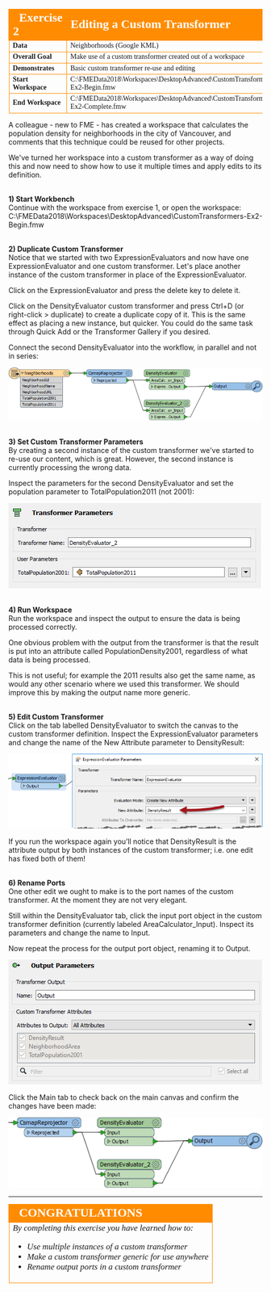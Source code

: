 <!--Exercise Section-->


<table style="border-spacing: 0px;border-collapse: collapse;font-family:serif">
<tr>
<td style="vertical-align:middle;background-color:darkorange;border: 2px solid darkorange">
<i class="fa fa-cogs fa-lg fa-pull-left fa-fw" style="color:white;padding-right: 12px;vertical-align:text-top"></i>
<span style="color:white;font-size:x-large;font-weight: bold">Exercise 2</span>
</td>
<td style="border: 2px solid darkorange;background-color:darkorange;color:white">
<span style="color:white;font-size:x-large;font-weight: bold">Editing a Custom Transformer</span>
</td>
</tr>

<tr>
<td style="border: 1px solid darkorange; font-weight: bold">Data</td>
<td style="border: 1px solid darkorange">Neighborhoods (Google KML)</td>
</tr>

<tr>
<td style="border: 1px solid darkorange; font-weight: bold">Overall Goal</td>
<td style="border: 1px solid darkorange">Make use of a custom transformer created out of a workspace</td>
</tr>

<tr>
<td style="border: 1px solid darkorange; font-weight: bold">Demonstrates</td>
<td style="border: 1px solid darkorange">Basic custom transformer re-use and editing</td>
</tr>

<tr>
<td style="border: 1px solid darkorange; font-weight: bold">Start Workspace</td>
<td style="border: 1px solid darkorange">C:\FMEData2018\Workspaces\DesktopAdvanced\CustomTransformers-Ex2-Begin.fmw</td>
</tr>

<tr>
<td style="border: 1px solid darkorange; font-weight: bold">End Workspace</td>
<td style="border: 1px solid darkorange">C:\FMEData2018\Workspaces\DesktopAdvanced\CustomTransformers-Ex2-Complete.fmw</td>
</tr>

</table>

A colleague - new to FME - has created a workspace that calculates the population density for neighborhoods in the city of Vancouver, and comments that this technique could be reused for other projects.

We've turned her workspace into a custom transformer as a way of doing this and now need to show how to use it multiple times and apply edits to its definition.


<br>**1) Start Workbench**
<br>Continue with the workspace from exercise 1, or open the workspace: C:\FMEData2018\Workspaces\DesktopAdvanced\CustomTransformers-Ex2-Begin.fmw


<br>**2) Duplicate Custom Transformer**
<br>Notice that we started with two ExpressionEvaluators and now have one ExpressionEvaluator and one custom transformer. Let's place another instance of the custom transformer in place of the ExpressionEvaluator.

Click on the ExpressionEvaluator and press the delete key to delete it.

Click on the DensityEvaluator custom transformer and press Ctrl+D (or right-click &gt; duplicate) to create a duplicate copy of it. This is the same effect as placing a new instance, but quicker. You could do the same task through Quick Add or the Transformer Gallery if you desired.

Connect the second DensityEvaluator into the workflow, in parallel and not in series:

![](./Images/Img3.204.Ex2.CTOnCanvasReused.png)


<br>**3) Set Custom Transformer Parameters**
<br>By creating a second instance of the custom transformer we've started to re-use our content, which is great. However, the second instance is currently processing the wrong data.

Inspect the parameters for the second DensityEvaluator and set the population parameter to TotalPopulation2011 (not 2001):

![](./Images/Img3.205.Ex2.CTReusedEditParameter.png)


<br>**4) Run Workspace**
<br>Run the workspace and inspect the output to ensure the data is being processed correctly.

One obvious problem with the output from the transformer is that the result is put into an attribute called PopulationDensity2001, regardless of what data is being processed. 

This is not useful; for example the 2011 results also get the same name, as would any other scenario where we used this transformer. We should improve this by making the output name more generic.


<br>**5) Edit Custom Transformer**
<br>Click on the tab labelled DensityEvaluator to switch the canvas to the custom transformer definition. Inspect the ExpressionEvaluator parameters and change the name of the New Attribute parameter to DensityResult:

![](./Images/Img3.206.Ex2.CTEditExpressionEvalParameter.png)

If you run the workspace again you’ll notice that DensityResult is the attribute output by both instances of the custom transformer; i.e. one edit has fixed both of them!


<br>**6) Rename Ports**
<br>One other edit we ought to make is to the port names of the custom transformer. At the moment they are not very elegant.

Still within the DensityEvaluator tab, click the input port object in the custom transformer definition (currently labeled AreaCalculator_Input). Inspect its parameters and change the name to Input.

Now repeat the process for the output port object, renaming it to Output.

![](./Images/Img3.207.Ex2.CTRenamingPorts.png)

Click the Main tab to check back on the main canvas and confirm the changes have been made:

![](./Images/Img3.208.Ex2.CTRenamedPorts.png)

---

<!--Exercise Congratulations Section--> 

<table style="border-spacing: 0px">
<tr>
<td style="vertical-align:middle;background-color:darkorange;border: 2px solid darkorange">
<i class="fa fa-thumbs-o-up fa-lg fa-pull-left fa-fw" style="color:white;padding-right: 12px;vertical-align:text-top"></i>
<span style="color:white;font-size:x-large;font-weight: bold;font-family:serif">CONGRATULATIONS</span>
</td>
</tr>

<tr>
<td style="border: 1px solid darkorange">
<span style="font-family:serif; font-style:italic; font-size:larger">
By completing this exercise you have learned how to:
<ul><li>Use multiple instances of a custom transformer</li>
<li>Make a custom transformer generic for use anywhere</li>
<li>Rename output ports in a custom transformer</li></ul>
</span>
</td>
</tr>
</table>